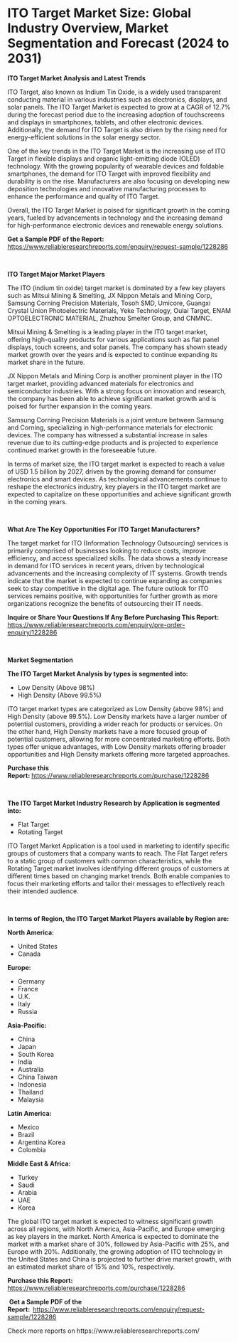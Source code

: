 <p><h1>ITO Target Market Size: Global Industry Overview, Market Segmentation and Forecast (2024 to 2031)</h1></p><p><strong>ITO Target Market Analysis and Latest Trends</strong></p>
<p><p>ITO Target, also known as Indium Tin Oxide, is a widely used transparent conducting material in various industries such as electronics, displays, and solar panels. The ITO Target Market is expected to grow at a CAGR of 12.7% during the forecast period due to the increasing adoption of touchscreens and displays in smartphones, tablets, and other electronic devices. Additionally, the demand for ITO Target is also driven by the rising need for energy-efficient solutions in the solar energy sector.</p><p>One of the key trends in the ITO Target Market is the increasing use of ITO Target in flexible displays and organic light-emitting diode (OLED) technology. With the growing popularity of wearable devices and foldable smartphones, the demand for ITO Target with improved flexibility and durability is on the rise. Manufacturers are also focusing on developing new deposition technologies and innovative manufacturing processes to enhance the performance and quality of ITO Target.</p><p>Overall, the ITO Target Market is poised for significant growth in the coming years, fueled by advancements in technology and the increasing demand for high-performance electronic devices and renewable energy solutions.</p></p>
<p><strong>Get a Sample PDF of the Report:&nbsp;</strong> <a href="https://www.reliableresearchreports.com/enquiry/request-sample/1228286">https://www.reliableresearchreports.com/enquiry/request-sample/1228286</a></p>
<p>&nbsp;</p>
<p><strong>ITO Target Major Market Players</strong></p>
<p><p>The ITO (indium tin oxide) target market is dominated by a few key players such as Mitsui Mining & Smelting, JX Nippon Metals and Mining Corp, Samsung Corning Precision Materials, Tosoh SMD, Umicore, Guangxi Crystal Union Photoelectric Materials, Yeke Technology, Oulai Target, ENAM OPTOELECTRONIC MATERIAL, Zhuzhou Smelter Group, and CNMNC.</p><p>Mitsui Mining & Smelting is a leading player in the ITO target market, offering high-quality products for various applications such as flat panel displays, touch screens, and solar panels. The company has shown steady market growth over the years and is expected to continue expanding its market share in the future.</p><p>JX Nippon Metals and Mining Corp is another prominent player in the ITO target market, providing advanced materials for electronics and semiconductor industries. With a strong focus on innovation and research, the company has been able to achieve significant market growth and is poised for further expansion in the coming years.</p><p>Samsung Corning Precision Materials is a joint venture between Samsung and Corning, specializing in high-performance materials for electronic devices. The company has witnessed a substantial increase in sales revenue due to its cutting-edge products and is projected to experience continued market growth in the foreseeable future.</p><p>In terms of market size, the ITO target market is expected to reach a value of USD 1.5 billion by 2027, driven by the growing demand for consumer electronics and smart devices. As technological advancements continue to reshape the electronics industry, key players in the ITO target market are expected to capitalize on these opportunities and achieve significant growth in the coming years.</p></p>
<p>&nbsp;</p>
<p><strong>What Are The Key Opportunities For ITO Target Manufacturers?</strong></p>
<p><p>The target market for ITO (Information Technology Outsourcing) services is primarily comprised of businesses looking to reduce costs, improve efficiency, and access specialized skills. The data shows a steady increase in demand for ITO services in recent years, driven by technological advancements and the increasing complexity of IT systems. Growth trends indicate that the market is expected to continue expanding as companies seek to stay competitive in the digital age. The future outlook for ITO services remains positive, with opportunities for further growth as more organizations recognize the benefits of outsourcing their IT needs.</p></p>
<p><strong>Inquire or Share Your Questions If Any Before Purchasing This Report:</strong> <a href="https://www.reliableresearchreports.com/enquiry/pre-order-enquiry/1228286">https://www.reliableresearchreports.com/enquiry/pre-order-enquiry/1228286</a></p>
<p>&nbsp;</p>
<p><strong>Market Segmentation</strong></p>
<p><strong>The ITO Target Market Analysis by types is segmented into:</strong></p>
<p><ul><li>Low Density (Above 98%)</li><li>High Density (Above 99.5%)</li></ul></p>
<p><p>ITO target market types are categorized as Low Density (above 98%) and High Density (above 99.5%). Low Density markets have a larger number of potential customers, providing a wider reach for products or services. On the other hand, High Density markets have a more focused group of potential customers, allowing for more concentrated marketing efforts. Both types offer unique advantages, with Low Density markets offering broader opportunities and High Density markets offering more targeted approaches.</p></p>
<p><strong>Purchase this Report:&nbsp;</strong><a href="https://www.reliableresearchreports.com/purchase/1228286">https://www.reliableresearchreports.com/purchase/1228286</a></p>
<p>&nbsp;</p>
<p><strong>The ITO Target Market Industry Research by Application is segmented into:</strong></p>
<p><ul><li>Flat Target</li><li>Rotating Target</li></ul></p>
<p><p>ITO Target Market Application is a tool used in marketing to identify specific groups of customers that a company wants to reach. The Flat Target refers to a static group of customers with common characteristics, while the Rotating Target market involves identifying different groups of customers at different times based on changing market trends. Both enable companies to focus their marketing efforts and tailor their messages to effectively reach their intended audience.</p></p>
<p>&nbsp;</p>
<p><strong>In terms of Region, the ITO Target Market Players available by Region are:</strong></p>
<p>
    <p> <strong> North America: </strong>
        <ul>
            <li>United States</li>
            <li>Canada</li>
        </ul>
        </p> 
    <p> <strong> Europe: </strong>
        <ul>
            <li>Germany</li>
            <li>France</li>
            <li>U.K.</li>
            <li>Italy</li>
            <li>Russia</li>
        </ul>
        </p> 
    <p> <strong> Asia-Pacific: </strong>
        <ul>
            <li>China</li>
            <li>Japan</li>
            <li>South Korea</li>
            <li>India</li>
            <li>Australia</li>
            <li>China Taiwan</li>
            <li>Indonesia</li>
            <li>Thailand</li>
            <li>Malaysia</li>
        </ul>
        </p> 
    <p> <strong> Latin America: </strong>
        <ul>
            <li>Mexico</li>
            <li>Brazil</li>
            <li>Argentina Korea</li>
            <li>Colombia</li>
        </ul>
        </p> 
    <p> <strong> Middle East & Africa: </strong>
        <ul>
            <li>Turkey</li>
            <li>Saudi</li>
            <li>Arabia</li>
            <li>UAE</li>
            <li>Korea</li>
        </ul>
    </p>
    </p>
<p><p>The global ITO target market is expected to witness significant growth across all regions, with North America, Asia-Pacific, and Europe emerging as key players in the market. North America is expected to dominate the market with a market share of 30%, followed by Asia-Pacific with 25%, and Europe with 20%. Additionally, the growing adoption of ITO technology in the United States and China is projected to further drive market growth, with an estimated market share of 15% and 10%, respectively.</p></p>
<p><strong>Purchase this Report: </strong><a href="https://www.reliableresearchreports.com/purchase/1228286">https://www.reliableresearchreports.com/purchase/1228286</a></p>
<p>&nbsp;<strong>Get a Sample PDF of the Report:&nbsp;&nbsp;</strong><a href="https://www.reliableresearchreports.com/enquiry/request-sample/1228286">https://www.reliableresearchreports.com/enquiry/request-sample/1228286</a></p>
<p><strong></strong></p>
<p>Check more reports on https://www.reliableresearchreports.com/</p>